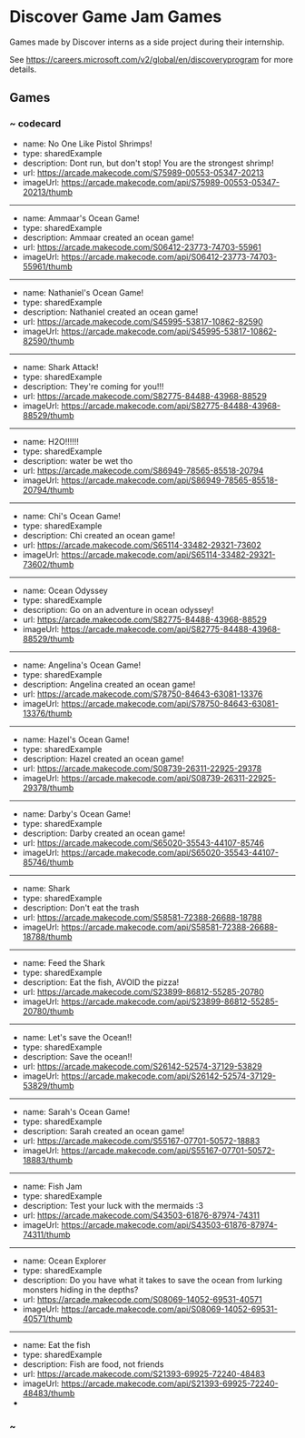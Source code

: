 # Discover Game Jam Games

Games made by Discover interns as a side project during their internship.

See https://careers.microsoft.com/v2/global/en/discoveryprogram for more details.

## Games

### ~ codecard

* name: No One Like Pistol Shrimps!
* type: sharedExample
* description: Dont run, but don't stop! You are the strongest shrimp!
* url: https://arcade.makecode.com/S75989-00553-05347-20213
* imageUrl: https://arcade.makecode.com/api/S75989-00553-05347-20213/thumb

---

* name: Ammaar's Ocean Game!
* type: sharedExample
* description: Ammaar created an ocean game!
* url: https://arcade.makecode.com/S06412-23773-74703-55961
* imageUrl: https://arcade.makecode.com/api/S06412-23773-74703-55961/thumb

---

* name: Nathaniel's Ocean Game!
* type: sharedExample
* description: Nathaniel created an ocean game!
* url: https://arcade.makecode.com/S45995-53817-10862-82590
* imageUrl: https://arcade.makecode.com/api/S45995-53817-10862-82590/thumb

---

* name: Shark Attack!
* type: sharedExample
* description: They're coming for you!!!
* url: https://arcade.makecode.com/S82775-84488-43968-88529
* imageUrl: https://arcade.makecode.com/api/S82775-84488-43968-88529/thumb

---

* name: H2O!!!!!!
* type: sharedExample
* description: water be wet tho
* url: https://arcade.makecode.com/S86949-78565-85518-20794
* imageUrl: https://arcade.makecode.com/api/S86949-78565-85518-20794/thumb

---

* name: Chi's Ocean Game!
* type: sharedExample
* description: Chi created an ocean game!
* url: https://arcade.makecode.com/S65114-33482-29321-73602
* imageUrl: https://arcade.makecode.com/api/S65114-33482-29321-73602/thumb

---

* name: Ocean Odyssey
* type: sharedExample
* description: Go on an adventure in ocean odyssey!
* url: https://arcade.makecode.com/S82775-84488-43968-88529
* imageUrl: https://arcade.makecode.com/api/S82775-84488-43968-88529/thumb

---

* name: Angelina's Ocean Game!
* type: sharedExample
* description: Angelina created an ocean game!
* url: https://arcade.makecode.com/S78750-84643-63081-13376
* imageUrl: https://arcade.makecode.com/api/S78750-84643-63081-13376/thumb

---

* name: Hazel's Ocean Game!
* type: sharedExample
* description: Hazel created an ocean game!
* url: https://arcade.makecode.com/S08739-26311-22925-29378
* imageUrl: https://arcade.makecode.com/api/S08739-26311-22925-29378/thumb

---

* name: Darby's Ocean Game!
* type: sharedExample
* description: Darby created an ocean game!
* url: https://arcade.makecode.com/S65020-35543-44107-85746
* imageUrl: https://arcade.makecode.com/api/S65020-35543-44107-85746/thumb

---

* name: Shark
* type: sharedExample
* description: Don't eat the trash
* url: https://arcade.makecode.com/S58581-72388-26688-18788
* imageUrl: https://arcade.makecode.com/api/S58581-72388-26688-18788/thumb

---

* name: Feed the Shark
* type: sharedExample
* description: Eat the fish, AVOID the pizza!
* url: https://arcade.makecode.com/S23899-86812-55285-20780
* imageUrl: https://arcade.makecode.com/api/S23899-86812-55285-20780/thumb

---

* name: Let's save the Ocean!!
* type: sharedExample
* description: Save the ocean!!
* url: https://arcade.makecode.com/S26142-52574-37129-53829
* imageUrl: https://arcade.makecode.com/api/S26142-52574-37129-53829/thumb

---

* name: Sarah's Ocean Game!
* type: sharedExample
* description: Sarah created an ocean game!
* url: https://arcade.makecode.com/S55167-07701-50572-18883
* imageUrl: https://arcade.makecode.com/api/S55167-07701-50572-18883/thumb

---

* name: Fish Jam
* type: sharedExample
* description: Test your luck with the mermaids :3
* url: https://arcade.makecode.com/S43503-61876-87974-74311
* imageUrl: https://arcade.makecode.com/api/S43503-61876-87974-74311/thumb

---

* name: Ocean Explorer
* type: sharedExample
* description: Do you have what it takes to save the ocean from lurking monsters hiding in the depths?
* url: https://arcade.makecode.com/S08069-14052-69531-40571
* imageUrl: https://arcade.makecode.com/api/S08069-14052-69531-40571/thumb

--- 

* name: Eat the fish
* type: sharedExample
* description: Fish are food, not friends
* url: https://arcade.makecode.com/S21393-69925-72240-48483
* imageUrl: https://arcade.makecode.com/api/S21393-69925-72240-48483/thumb
* 
### ~
